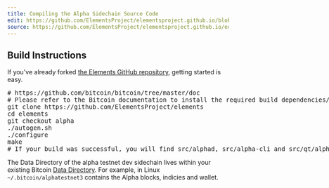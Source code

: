 ```yaml
---
title: Compiling the Alpha Sidechain Source Code
edit: https://github.com/ElementsProject/elementsproject.github.io/blob/relaunch/source/sidechains/alpha/building.md
source: https://github.com/ElementsProject/elementsproject.github.io/edit/relaunch/source/sidechains/alpha/building.md
---
```


## Build Instructions
If you've already forked [the Elements GitHub repository][elements-github],
getting started is easy.

<pre style="overflow: inherit;">
# https://github.com/bitcoin/bitcoin/tree/master/doc
# Please refer to the Bitcoin documentation to install the required build dependencies/
git clone https://github.com/ElementsProject/elements
cd elements
git checkout alpha
./autogen.sh
./configure
make
# If your build was successful, you will find src/alphad, src/alpha-cli and src/qt/alpha-qt
</pre>

The Data Directory of the alpha testnet dev sidechain lives within your existing Bitcoin [Data Directory](https://en.bitcoin.it/wiki/Data_directory).  For example, in Linux `~/.bitcoin/alphatestnet3` contains the Alpha blocks, indicies and wallet.

[elements-github]: https://github.com/ElementsProject/elements
